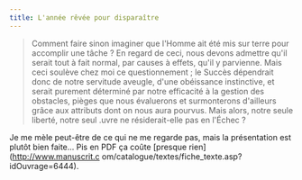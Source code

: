 ```yaml
---
title: L'année rêvée pour disparaître
---
```


> Comment faire sinon imaginer que l'Homme ait été mis sur terre pour
accomplir une tâche ? En regard de ceci, nous devons admettre qu'il serait
tout à fait normal, par causes à effets, qu'il y parvienne. Mais ceci soulève
chez moi ce questionnement ; le Succès dépendrait donc de notre servitude
aveugle, d'une obéissance instinctive, et serait purement déterminé par notre
efficacité à la gestion des obstacles, pièges que nous évaluerons et
surmonterons d'ailleurs grâce aux attributs dont on nous aura pourvus. Mais
alors, notre seule liberté, notre seul .uvre ne résiderait-elle pas en l'Échec
?

Je me mèle peut-être de ce qui ne me regarde pas, mais la présentation est
plutôt bien faite... Pis en PDF ça coûte [presque rien](http://www.manuscrit.c
om/catalogue/textes/fiche_texte.asp?idOuvrage=6444).

